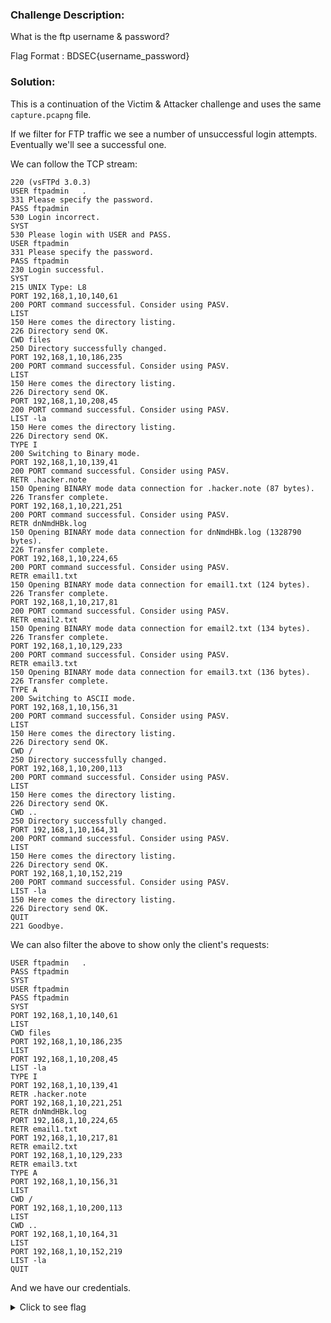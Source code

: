 ### Challenge Description:

What is the ftp username & password?

Flag Format : BDSEC{username_password}

### Solution:

This is a continuation of the Victim & Attacker challenge and uses the same `capture.pcapng` file. 

If we filter for FTP traffic we see a number of unsuccessful login attempts. Eventually we'll see a successful one.

We can follow the TCP stream:

```
220 (vsFTPd 3.0.3)
USER ftpadmin	.
331 Please specify the password.
PASS ftpadmin
530 Login incorrect.
SYST
530 Please login with USER and PASS.
USER ftpadmin
331 Please specify the password.
PASS ftpadmin
230 Login successful.
SYST
215 UNIX Type: L8
PORT 192,168,1,10,140,61
200 PORT command successful. Consider using PASV.
LIST
150 Here comes the directory listing.
226 Directory send OK.
CWD files
250 Directory successfully changed.
PORT 192,168,1,10,186,235
200 PORT command successful. Consider using PASV.
LIST
150 Here comes the directory listing.
226 Directory send OK.
PORT 192,168,1,10,208,45
200 PORT command successful. Consider using PASV.
LIST -la
150 Here comes the directory listing.
226 Directory send OK.
TYPE I
200 Switching to Binary mode.
PORT 192,168,1,10,139,41
200 PORT command successful. Consider using PASV.
RETR .hacker.note
150 Opening BINARY mode data connection for .hacker.note (87 bytes).
226 Transfer complete.
PORT 192,168,1,10,221,251
200 PORT command successful. Consider using PASV.
RETR dnNmdHBk.log
150 Opening BINARY mode data connection for dnNmdHBk.log (1328790 bytes).
226 Transfer complete.
PORT 192,168,1,10,224,65
200 PORT command successful. Consider using PASV.
RETR email1.txt
150 Opening BINARY mode data connection for email1.txt (124 bytes).
226 Transfer complete.
PORT 192,168,1,10,217,81
200 PORT command successful. Consider using PASV.
RETR email2.txt
150 Opening BINARY mode data connection for email2.txt (134 bytes).
226 Transfer complete.
PORT 192,168,1,10,129,233
200 PORT command successful. Consider using PASV.
RETR email3.txt
150 Opening BINARY mode data connection for email3.txt (136 bytes).
226 Transfer complete.
TYPE A
200 Switching to ASCII mode.
PORT 192,168,1,10,156,31
200 PORT command successful. Consider using PASV.
LIST
150 Here comes the directory listing.
226 Directory send OK.
CWD /
250 Directory successfully changed.
PORT 192,168,1,10,200,113
200 PORT command successful. Consider using PASV.
LIST
150 Here comes the directory listing.
226 Directory send OK.
CWD ..
250 Directory successfully changed.
PORT 192,168,1,10,164,31
200 PORT command successful. Consider using PASV.
LIST
150 Here comes the directory listing.
226 Directory send OK.
PORT 192,168,1,10,152,219
200 PORT command successful. Consider using PASV.
LIST -la
150 Here comes the directory listing.
226 Directory send OK.
QUIT
221 Goodbye.
```

We can also filter the above to show only the client's requests:

```
USER ftpadmin	.
PASS ftpadmin
SYST
USER ftpadmin
PASS ftpadmin
SYST
PORT 192,168,1,10,140,61
LIST
CWD files
PORT 192,168,1,10,186,235
LIST
PORT 192,168,1,10,208,45
LIST -la
TYPE I
PORT 192,168,1,10,139,41
RETR .hacker.note
PORT 192,168,1,10,221,251
RETR dnNmdHBk.log
PORT 192,168,1,10,224,65
RETR email1.txt
PORT 192,168,1,10,217,81
RETR email2.txt
PORT 192,168,1,10,129,233
RETR email3.txt
TYPE A
PORT 192,168,1,10,156,31
LIST
CWD /
PORT 192,168,1,10,200,113
LIST
CWD ..
PORT 192,168,1,10,164,31
LIST
PORT 192,168,1,10,152,219
LIST -la
QUIT
```

And we have our credentials. 

<details>
  <summary>Click to see flag</summary> 
  
    BDSEC{ftpadmin_ftpadmin}

</details>